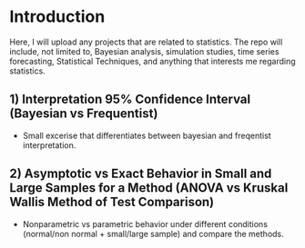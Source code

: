 # Introduction

Here, I will upload any projects that are related to statistics. The repo will include, not limited to, Bayesian analysis, simulation studies, time series forecasting, Statistical Techniques, and anything that interests me regarding statistics.

## 1) Interpretation 95% Confidence Interval (Bayesian vs Frequentist)
  - Small excerise that differentiates between bayesian and freqentist interpretation.

## 2) Asymptotic vs Exact Behavior in Small and Large Samples for a Method (ANOVA vs Kruskal Wallis Method of Test Comparison)
  - Nonparametric vs parametric behavior under different conditions (normal/non normal + small/large sample) and compare the methods.









